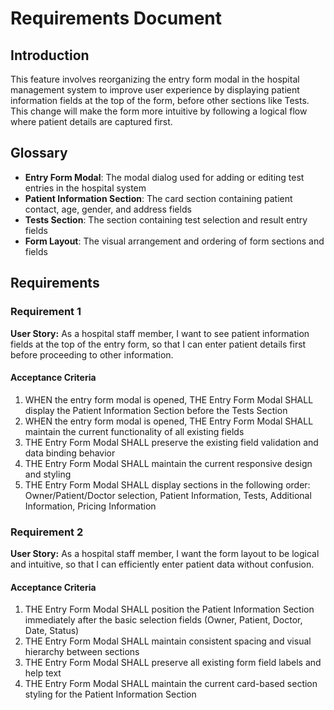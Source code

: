 # Requirements Document

## Introduction

This feature involves reorganizing the entry form modal in the hospital management system to improve user experience by displaying patient information fields at the top of the form, before other sections like Tests. This change will make the form more intuitive by following a logical flow where patient details are captured first.

## Glossary

- **Entry Form Modal**: The modal dialog used for adding or editing test entries in the hospital system
- **Patient Information Section**: The card section containing patient contact, age, gender, and address fields
- **Tests Section**: The section containing test selection and result entry fields
- **Form Layout**: The visual arrangement and ordering of form sections and fields

## Requirements

### Requirement 1

**User Story:** As a hospital staff member, I want to see patient information fields at the top of the entry form, so that I can enter patient details first before proceeding to other information.

#### Acceptance Criteria

1. WHEN the entry form modal is opened, THE Entry Form Modal SHALL display the Patient Information Section before the Tests Section
2. WHEN the entry form modal is opened, THE Entry Form Modal SHALL maintain the current functionality of all existing fields
3. THE Entry Form Modal SHALL preserve the existing field validation and data binding behavior
4. THE Entry Form Modal SHALL maintain the current responsive design and styling
5. THE Entry Form Modal SHALL display sections in the following order: Owner/Patient/Doctor selection, Patient Information, Tests, Additional Information, Pricing Information

### Requirement 2

**User Story:** As a hospital staff member, I want the form layout to be logical and intuitive, so that I can efficiently enter patient data without confusion.

#### Acceptance Criteria

1. THE Entry Form Modal SHALL position the Patient Information Section immediately after the basic selection fields (Owner, Patient, Doctor, Date, Status)
2. THE Entry Form Modal SHALL maintain consistent spacing and visual hierarchy between sections
3. THE Entry Form Modal SHALL preserve all existing form field labels and help text
4. THE Entry Form Modal SHALL maintain the current card-based section styling for the Patient Information Section